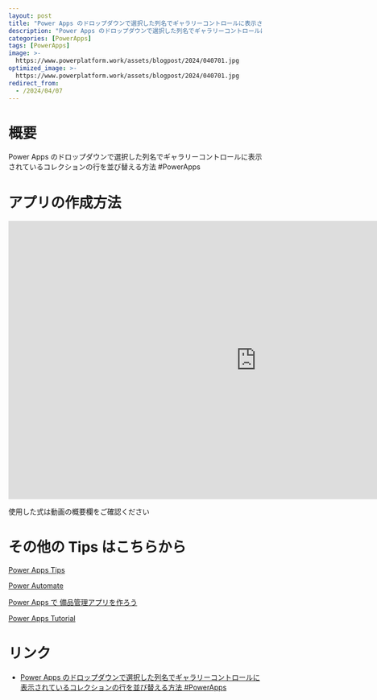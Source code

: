 ```yaml
---
layout: post
title: "Power Apps のドロップダウンで選択した列名でギャラリーコントロールに表示されているコレクションの行を並び替える方法 #PowerApps"
description: "Power Apps のドロップダウンで選択した列名でギャラリーコントロールに表示されているコレクションの行を並び替える方法 #PowerAppsを動画で分かりやすく解説"
categories: [PowerApps]
tags: [PowerApps]
image: >-
  https://www.powerplatform.work/assets/blogpost/2024/040701.jpg
optimized_image: >-
  https://www.powerplatform.work/assets/blogpost/2024/040701.jpg
redirect_from:
  - /2024/04/07
---
```



#  概要

Power Apps のドロップダウンで選択した列名でギャラリーコントロールに表示されているコレクションの行を並び替える方法 #PowerApps


# アプリの作成方法

<iframe width="983" height="553" src="https://www.youtube.com/embed/wtR3WMkBDQ0" title="YouTube video player" frameborder="0" allow="accelerometer; autoplay; clipboard-write; encrypted-media; gyroscope; picture-in-picture" allowfullscreen></iframe>


使用した式は動画の概要欄をご確認ください


# その他の Tips はこちらから

[Power Apps Tips](https://www.youtube.com/watch?v=VrAQf3JQ7yM&list=PLVhFi1fb3DqakSLVMn22DDcySXh9jtzi- )


[Power Automate](https://www.youtube.com/watch?v=-YnJYT0ASEM&list=PLVhFi1fb3Dqbzic6GieqnLFgD3aTj-eHA)


[Power Apps で 備品管理アプリを作ろう](https://www.youtube.com/playlist?list=PLVhFi1fb3DqZM3HKb8Hea6XEL96990Fyn)


[Power Apps Tutorial](https://www.youtube.com/playlist?list=PLVhFi1fb3DqalxpL974VvAJvV4iWoSbe_)


# リンク


- [Power Apps のドロップダウンで選択した列名でギャラリーコントロールに表示されているコレクションの行を並び替える方法 #PowerApps](https://www.youtube.com/watch?v=wtR3WMkBDQ0)

